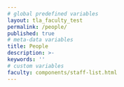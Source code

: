 ```yaml
---
# global predefined variables
layout: tla_faculty_test
permalink: /people/
published: true
# meta-data variables
title: People
description: >-
keywords: ''
# custom variables
faculty: components/staff-list.html
---
```

